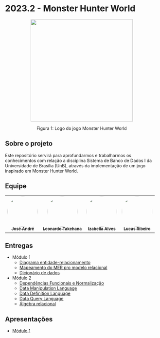 # 2023.2 - Monster Hunter World
<div align="center">
    <img src="https://i.pinimg.com/originals/d2/d6/c3/d2d6c3aa26d0555412c0f422924a45ab.png" style="width:35vw"/>
    <p> Figura 1: Logo do jogo Monster Hunter World</p> 
</div>

## Sobre o projeto
Este repositório servirá para aprofundarmos e trabalharmos os conhecimentos com relação a disciplina Sistema de Banco de Dados I da Universidade de Brasília (UnB), através da implementação de um jogo inspirado em Monster Hunter World.

## Equipe

<table>
  <tr>
    <td align="center"><a href="https://github.com/joseandre25"><img style="border-radius: 50%;" src="https://avatars.githubusercontent.com/u/98027989?v=4" width="100px;" alt=""/><br /><sub><b>José André</b></sub></a><br />
    <td align="center"><a href="https://github.com/ltakehana"><img style="border-radius: 50%;" src="https://avatars.githubusercontent.com/u/50973367?v=4" width="100px;" alt=""/><br /><sub><b>Leonardo Takehana</b></sub></a><br /><a href="Link git" title="Rocketseat"></a></td>
    <td align="center"><a href="https://github.com/izabellaalves"><img style="border-radius: 50%;" src="https://avatars.githubusercontent.com/u/97957709?v=4" width="100px;" alt=""/><br /><sub><b>Izabella Alves</b></sub></a><br /><a href="Link git" title="Rocketseat"></a></td>
        <td align="center"><a href="https://github.com/lucassouzs"><img style="border-radius: 50%;" src="https://avatars.githubusercontent.com/u/98030825?v=4" width="100px;" alt=""/><br /><sub><b>Lucas Ribeiro</b></sub></a><br />
  </tr>
</table>

## Entregas
- Módulo 1
    - [Diagrama entidade-relacionamento](https://sbd1.github.io/2023.2-Monster-Hunter-World/modulo%201/diagrama-entidade-relacionamento/)
    - [Mapeamento do MER pro modelo relacional](https://sbd1.github.io/2023.2-Monster-Hunter-World/modulo%201/mapeamento-mer-relacional/)
    - [Dicionário de dados](https://sbd1.github.io/2023.2-Monster-Hunter-World/modulo%201/dicionario-de-dados/)
- Módulo 2
    - [Dependências Funcionais e Normalização](https://sbd1.github.io/2023.2-Monster-Hunter-World/modulo%202/normalizacao/)
    - [Data Manipulation Language](https://sbd1.github.io/2023.2-Monster-Hunter-World/modulo%202/dml/)
    - [Data Definition Language](https://sbd1.github.io/2023.2-Monster-Hunter-World/modulo%202/ddl/)
    - [Data Query Language](https://sbd1.github.io/2023.2-Monster-Hunter-World/modulo%202/dql/)
    - [Álgebra relacional](https://sbd1.github.io/2023.2-Monster-Hunter-World/modulo%202/algebra-relacional/)

## Apresentações
- [Módulo 1](https://unbbr-my.sharepoint.com/:v:/g/personal/211063149_aluno_unb_br/EZMSun3UQ4JEqEoEa4H_HUYBgKvWdvKDfzN-Mr9kkcnI3Q?e=m2EhVo&nav=eyJyZWZlcnJhbEluZm8iOnsicmVmZXJyYWxBcHAiOiJTdHJlYW1XZWJBcHAiLCJyZWZlcnJhbFZpZXciOiJTaGFyZURpYWxvZyIsInJlZmVycmFsQXBwUGxhdGZvcm0iOiJXZWIiLCJyZWZlcnJhbE1vZGUiOiJ2aWV3In19)
   
